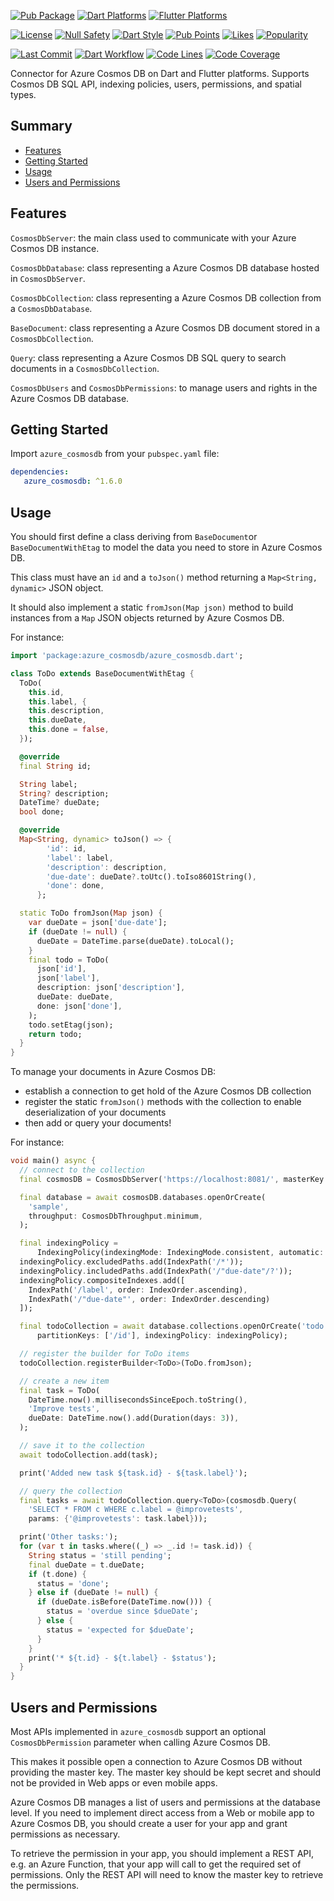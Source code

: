 [![Pub Package](https://badgen.net/pub/v/azure_cosmosdb)](https://pub.dev/packages/azure_cosmosdb)
[![Dart Platforms](https://badgen.net/pub/dart-platform/azure_cosmosdb)](https://pub.dev/packages/azure_cosmosdb)
[![Flutter Platforms](https://badgen.net/pub/flutter-platform/azure_cosmosdb)](https://pub.dev/packages/azure_cosmosdb)

[![License](https://img.shields.io/github/license/d-markey/azure_cosmosdb)](https://github.com/d-markey/azure_cosmosdb/blob/master/LICENSE)
[![Null Safety](https://img.shields.io/badge/null-safety-brightgreen)](https://dart.dev/null-safety)
[![Dart Style](https://img.shields.io/badge/style-lints-40c4ff)](https://pub.dev/packages/lints)
[![Pub Points](https://badgen.net/pub/points/azure_cosmosdb)](https://pub.dev/packages/azure_cosmosdb/score)
[![Likes](https://badgen.net/pub/likes/azure_cosmosdb)](https://pub.dev/packages/azure_cosmosdb/score)
[![Popularity](https://badgen.net/pub/popularity/azure_cosmosdb)](https://pub.dev/packages/azure_cosmosdb/score)

[![Last Commit](https://img.shields.io/github/last-commit/d-markey/azure_cosmosdb?logo=git&logoColor=white)](https://github.com/d-markey/azure_cosmosdb/commits)
[![Dart Workflow](https://github.com/d-markey/azure_cosmosdb/actions/workflows/dart.yml/badge.svg?logo=dart)](https://github.com/d-markey/azure_cosmosdb/actions/workflows/dart.yml)
[![Code Lines](https://img.shields.io/badge/dynamic/json?color=blue&label=code%20lines&query=%24.linesValid&url=https%3A%2F%2Fraw.githubusercontent.com%2Fd-markey%2Fazure_cosmosdb%2Fmain%2Fcoverage.json)](https://github.com/d-markey/azure_cosmosdb/tree/main/coverage/html)
[![Code Coverage](https://img.shields.io/badge/dynamic/json?color=blue&label=code%20coverage&query=%24.lineRate&suffix=%25&url=https%3A%2F%2Fraw.githubusercontent.com%2Fd-markey%2Fazure_cosmosdb%2Fmain%2Fcoverage.json)](https://github.com/d-markey/azure_cosmosdb/tree/main/coverage/html)

Connector for Azure Cosmos DB on Dart and Flutter platforms. Supports Cosmos DB SQL API, indexing policies, users, permissions, and spatial types.

## Summary

* [Features](#features)
* [Getting Started](#started)
* [Usage](#usage)
* [Users and Permissions](#permissions)

## <a name="features"></a>Features

`CosmosDbServer`: the main class used to communicate with your Azure Cosmos DB instance.

`CosmosDbDatabase`: class representing a Azure Cosmos DB database hosted in `CosmosDbServer`.

`CosmosDbCollection`: class representing a Azure Cosmos DB collection from a `CosmosDbDatabase`.

`BaseDocument`: class representing a Azure Cosmos DB document stored in a `CosmosDbCollection`.

`Query`: class representing a Azure Cosmos DB SQL query to search documents in a `CosmosDbCollection`.

`CosmosDbUsers` and `CosmosDbPermissions`: to manage users and rights in the Azure Cosmos DB database.

## <a name="started"></a>Getting Started

Import `azure_cosmosdb` from your `pubspec.yaml` file:

```yaml
dependencies:
   azure_cosmosdb: ^1.6.0
```

## <a name="usage"></a>Usage

You should first define a class deriving from `BaseDocument`or `BaseDocumentWithEtag` to
model the data you need to store in Azure Cosmos DB.

This class must have an `id` and a `toJson()` method returning a `Map<String, dynamic>`
JSON object.

It should also implement a static `fromJson(Map json)` method to build instances from a
`Map` JSON objects returned by Azure Cosmos DB.

For instance:

```dart
import 'package:azure_cosmosdb/azure_cosmosdb.dart';

class ToDo extends BaseDocumentWithEtag {
  ToDo(
    this.id,
    this.label, {
    this.description,
    this.dueDate,
    this.done = false,
  });

  @override
  final String id;

  String label;
  String? description;
  DateTime? dueDate;
  bool done;

  @override
  Map<String, dynamic> toJson() => {
        'id': id,
        'label': label,
        'description': description,
        'due-date': dueDate?.toUtc().toIso8601String(),
        'done': done,
      };

  static ToDo fromJson(Map json) {
    var dueDate = json['due-date'];
    if (dueDate != null) {
      dueDate = DateTime.parse(dueDate).toLocal();
    }
    final todo = ToDo(
      json['id'],
      json['label'],
      description: json['description'],
      dueDate: dueDate,
      done: json['done'],
    );
    todo.setEtag(json);
    return todo;
  }
}
```

To manage your documents in Azure Cosmos DB:
* establish a connection to get hold of the Azure Cosmos DB collection
* register the static `fromJson()` methods with the collection to enable deserialization of
your documents
* then add or query your documents!

For instance:

```dart
void main() async {
  // connect to the collection
  final cosmosDB = CosmosDbServer('https://localhost:8081/', masterKey: '/* your master key*/');

  final database = await cosmosDB.databases.openOrCreate(
    'sample',
    throughput: CosmosDbThroughput.minimum,
  );

  final indexingPolicy =
      IndexingPolicy(indexingMode: IndexingMode.consistent, automatic: false);
  indexingPolicy.excludedPaths.add(IndexPath('/*'));
  indexingPolicy.includedPaths.add(IndexPath('/"due-date"/?'));
  indexingPolicy.compositeIndexes.add([
    IndexPath('/label', order: IndexOrder.ascending),
    IndexPath('/"due-date"', order: IndexOrder.descending)
  ]);

  final todoCollection = await database.collections.openOrCreate('todo',
      partitionKeys: ['/id'], indexingPolicy: indexingPolicy);

  // register the builder for ToDo items
  todoCollection.registerBuilder<ToDo>(ToDo.fromJson);

  // create a new item
  final task = ToDo(
    DateTime.now().millisecondsSinceEpoch.toString(),
    'Improve tests',
    dueDate: DateTime.now().add(Duration(days: 3)),
  );

  // save it to the collection
  await todoCollection.add(task);

  print('Added new task ${task.id} - ${task.label}');

  // query the collection
  final tasks = await todoCollection.query<ToDo>(cosmosdb.Query(
    'SELECT * FROM c WHERE c.label = @improvetests',
    params: {'@improvetests': task.label}));

  print('Other tasks:');
  for (var t in tasks.where((_) => _.id != task.id)) {
    String status = 'still pending';
    final dueDate = t.dueDate;
    if (t.done) {
      status = 'done';
    } else if (dueDate != null) {
      if (dueDate.isBefore(DateTime.now())) {
        status = 'overdue since $dueDate';
      } else {
        status = 'expected for $dueDate';
      }
    }
    print('* ${t.id} - ${t.label} - $status');
  }
}
```

## <a name="permissions"></a>Users and Permissions

Most APIs implemented in `azure_cosmosdb` support an optional `CosmosDbPermission` parameter
when calling Azure Cosmos DB.

This makes it possible open a connection to Azure Cosmos DB without providing the master
key. The master key should be kept secret and should not be provided in Web apps or even
mobile apps.

Azure Cosmos DB manages a list of users and permissions at the database level. If you need
to implement direct access from a Web or mobile app to Azure Cosmos DB, you should create
a user for your app and grant permissions as necessary.

To retrieve the permission in your app, you should implement a REST API, e.g. an Azure
Function, that your app will call to get the required set of permissions. Only the REST
API will need to know the master key to retrieve the permissions.
